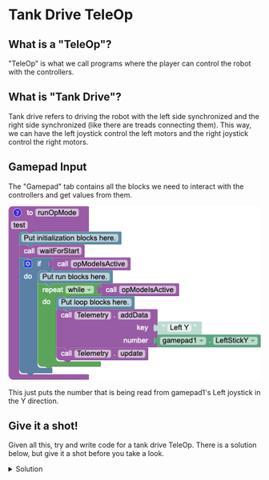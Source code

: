 # Tank Drive TeleOp

## What is a "TeleOp"?

"TeleOp" is what we call programs where the player can control the robot with the controllers.

## What is "Tank Drive"?

Tank drive refers to driving the robot with the left side synchronized and the right side synchronized (like there are treads connecting them). This way, we can have the left joystick control the left motors and the right joystick control the right motors.

## Gamepad Input

The "Gamepad" tab contains all the blocks we need to interact with the controllers and get values from them.

![Gamepad Input](../BlocksImages/Module%202/gamepad.png)

This just puts the number that is being read from gamepad1's Left joystick in the Y direction.

## Give it a shot!

Given all this, try and write code for a tank drive TeleOp. There is a solution below, but give it a shot before you take a look.

<details>
    <summary>Solution</summary>
    <IMG src="../BlocksImages/Module 2/full.png" alt="solution">
<details>